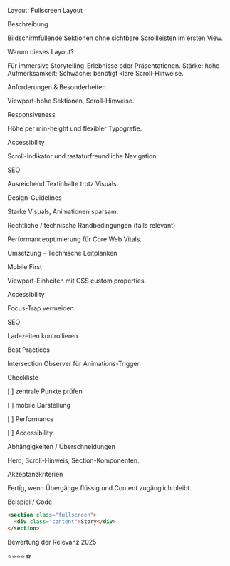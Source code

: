 Layout: Fullscreen Layout

Beschreibung

Bildschirmfüllende Sektionen ohne sichtbare Scrollleisten im ersten View.

Warum dieses Layout?

Für immersive Storytelling-Erlebnisse oder Präsentationen. Stärke: hohe Aufmerksamkeit; Schwäche: benötigt klare Scroll-Hinweise.

Anforderungen & Besonderheiten

Viewport-hohe Sektionen, Scroll-Hinweise.

Responsiveness

Höhe per min-height und flexibler Typografie.

Accessibility

Scroll-Indikator und tastaturfreundliche Navigation.

SEO

Ausreichend Textinhalte trotz Visuals.

Design-Guidelines

Starke Visuals, Animationen sparsam.

Rechtliche / technische Randbedingungen (falls relevant)

Performanceoptimierung für Core Web Vitals.

Umsetzung – Technische Leitplanken

Mobile First

Viewport-Einheiten mit CSS custom properties.

Accessibility

Focus-Trap vermeiden.

SEO

Ladezeiten kontrollieren.

Best Practices

Intersection Observer für Animations-Trigger.

Checkliste

[ ] zentrale Punkte prüfen

[ ] mobile Darstellung

[ ] Performance

[ ] Accessibility

Abhängigkeiten / Überschneidungen

Hero, Scroll-Hinweis, Section-Komponenten.

Akzeptanzkriterien

Fertig, wenn Übergänge flüssig und Content zugänglich bleibt.

Beispiel / Code

```html
<section class="fullscreen">
  <div class="content">Story</div>
</section>
```

Bewertung der Relevanz 2025

⭐⭐⭐⭐☆
